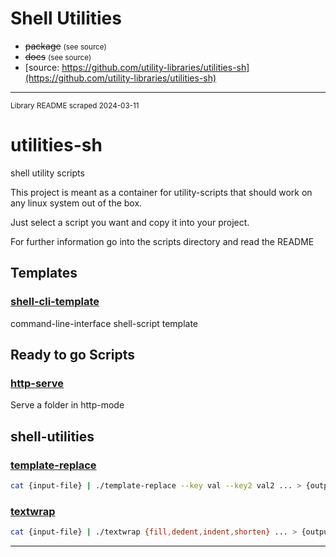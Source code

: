 # Shell Utilities

<!--
Add a short description here
-->

- ~~package~~ <small>(see source)</small>
- ~~docs~~ <small>(see source)</small>
- [source: https://github.com/utility-libraries/utilities-sh](https://github.com/utility-libraries/utilities-sh)

---

<small>Library README scraped 2024-03-11</small>

# utilities-sh
shell utility scripts

This project is meant as a container for utility-scripts that should work on any linux system out of the box.

Just select a script you want and copy it into your project.

For further information go into the scripts directory and read the README

## Templates

### [shell-cli-template](https://github.com/utility-libraries/utilities-sh/blob/master/shell-cli-template)

command-line-interface shell-script template

## Ready to go Scripts

### [http-serve](https://github.com/utility-libraries/utilities-sh/blob/master/http-serve)
Serve a folder in http-mode

## shell-utilities

### [template-replace](https://github.com/utility-libraries/utilities-sh/blob/master/template-replace)

```bash
cat {input-file} | ./template-replace --key val --key2 val2 ... > {output-file}
```

### [textwrap](https://github.com/utility-libraries/utilities-sh/blob/master/textwrap)

```bash
cat {input-file} | ./textwrap {fill,dedent,indent,shorten} ... > {output-file}
```

---
